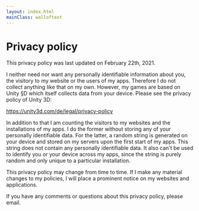 ```yaml
---
layout: index.html
mainClass: walloftext
---
```


# Privacy policy

This privacy policy was last updated on February 22th, 2021.

I neither need nor want any personally identifiable information about you, the visitory to my website or the users of my apps. Therefore I do not collect anything like that on my own. However, my games are based on Unity §D which itself collects data from your device. Please see the privacy policy of Unity 3D:

<a href="https://unity3d.com/de/legal/privacy-policy">https://unity3d.com/de/legal/privacy-policy</a>

In addition to that I am counting the visitors to my websites and the installations of my apps. I do the former without storing any of your personally identifiable data. For the latter, a random string is generated on your device and stored on my servers upon the first start of my apps. This string does not contain any personally identifiable data. It also can't be used to identify you or your device across my apps, since the string is purely random and only unique to a particular installation.

This privacy policy may change from time to time. If I make any material changes to my policies, I will place a prominent notice on my websites and applications.

If you have any comments or questions about this privacy policy, please email.
